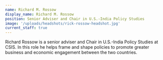 ```yaml
---
name: Richard M. Rossow
display_name: Richard M. Rossow
position: Senior Adviser and Chair in U.S.-India Policy Studies
image: '/uploads/headshots/rick-rossow-headshot.jpg'
current_staff: true
---
```


Richard Rossow is a senior adviser and Chair in U.S.-India Policy Studies at CSIS. In this role he helps frame and shape policies to promote greater business and economic engagement between the two countries.
